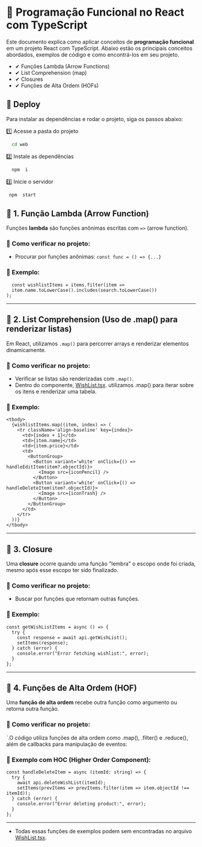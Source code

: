 # 📘 Programação Funcional no React com TypeScript

Este documento explica como aplicar conceitos de **programação funcional** em um projeto React com TypeScript.
Abaixo estão os principais conceitos abordados, exemplos de código e como encontrá-los em seu projeto.


- ✔ Funções Lambda (Arrow Functions)
- ✔ List Comprehension (map)
- ✔ Closures
- ✔ Funções de Alta Ordem (HOFs)  

## 🚀 Deploy
Para instalar as dependências e rodar o projeto, siga os passos abaixo:

1️⃣ Acesse a pasta do projeto

```bash
  cd web
```
2️⃣ Instale as dependências

```bash
  npm  i

```
3️⃣ Inicie o servidor
```bash
 npm  start     
```

## 📌 1. Função Lambda (Arrow Function)
Funções **lambda** são funções anônimas escritas com `=>` (arrow function).

### 📍 Como verificar no projeto:
- Procurar por funções anônimas: `const func = () => {...}`

### 🔹 Exemplo:
```tsx
  const wishlistItems = items.filter(item => 
  item.name.toLowerCase().includes(search.toLowerCase())
);
```
---

## 📌 2. List Comprehension (Uso de .map() para renderizar listas)
Em React, utilizamos `.map()` para percorrer arrays e renderizar elementos dinamicamente.

### 📍 Como verificar no projeto:
- Verificar se listas são renderizadas com `.map()`.
- Dentro do componente, [ WishList.tsx](https://github.com/Check-Feira/CheckFeira/blob/Ingrid/web/src/Components/WishList/WishList.tsx). utilizamos .map() para iterar sobre os itens e renderizar uma tabela.

### 🔹 Exemplo:
```tsx
<tbody>
  {wishlistItems.map((item, index) => (
    <tr className='align-baseline' key={index}>
      <td>{index + 1}</td>
      <td>{item.name}</td>
      <td>{item.price}</td>
      <td>
        <ButtonGroup>
          <Button variant='white' onClick={() => handleEditItem(item?.objectId)}>
            <Image src={iconPencil} />
          </Button>
          <Button variant='white' onClick={() => handleDeleteItem(item?.objectId)}>
            <Image src={iconTrash} />
          </Button>
        </ButtonGroup>
      </td>
    </tr>
  ))}
</tbody>

```
---

## 📌 3. Closure
Uma **closure** ocorre quando uma função "lembra" o escopo onde foi criada, mesmo após esse escopo ter sido finalizado.

### 📍 Como verificar no projeto:
- Buscar por funções que retornam outras funções.

### 🔹 Exemplo:
```tsx
const getWishListItems = async () => {
  try {
    const response = await api.getWishList();
    setItems(response);
  } catch (error) {
    console.error("Error fetching wishlist:", error);
  }
};
```
---

## 📌 4. Funções de Alta Ordem (HOF)
Uma **função de alta ordem** recebe outra função como argumento ou retorna outra função.

### 📍 Como verificar no projeto:
`.O código utiliza funções de alta ordem como .map(), .filter() e .reduce(), além de callbacks para manipulação de eventos:

### 🔹 Exemplo com HOC (Higher Order Component):
```tsx
const handleDeleteItem = async (itemId: string) => {
  try {
    await api.deleteWishList(itemId);
    setItems(prevItems => prevItems.filter(item => item.objectId !== itemId));
  } catch (error) {
    console.error("Error deleting product:", error);
  }
};

```
---

- Todas essas funções de exemplos podem sem encontradas no arquivo  [ WishList.tsx](https://github.com/Check-Feira/CheckFeira/blob/Ingrid/web/src/Components/WishList/WishList.tsx). 




